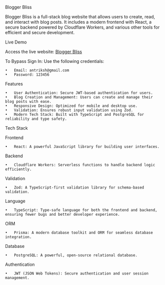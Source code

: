                                                                                               
Blogger Bliss

Blogger Bliss is a full-stack blog website that allows users to create, read, and interact with blog posts. It includes a modern frontend with React, a secure backend powered by Cloudflare Workers, and various other tools for efficient and secure development.

Live Demo

Access the live website: [Blogger Bliss](https://bloggerbliss.vercel.app   )

To Bypass Sign In:
Use the following credentials:

	•	Email: antriksh@gmail.com
	•	Password: 123456

Features

	•	User Authentication: Secure JWT-based authentication for users.
	•	Blog Creation and Management: Users can create and manage their blog posts with ease.
	•	Responsive Design: Optimized for mobile and desktop use.
	•	Validation: Ensures robust input validation using Zod.
	•	Modern Tech Stack: Built with TypeScript and PostgreSQL for reliability and type safety.

Tech Stack

Frontend

	•	React: A powerful JavaScript library for building user interfaces.

Backend

	•	Cloudflare Workers: Serverless functions to handle backend logic efficiently.

Validation

	•	Zod: A TypeScript-first validation library for schema-based validation.

Language

	•	TypeScript: Type-safe language for both the frontend and backend, ensuring fewer bugs and better developer experience.

ORM

	•	Prisma: A modern database toolkit and ORM for seamless database integration.

Database

	•	PostgreSQL: A powerful, open-source relational database.

Authentication

	•	JWT (JSON Web Tokens): Secure authentication and user session management.
